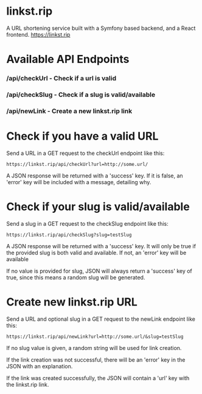 # linkst.rip
A URL shortening service built with a Symfony based backend, and a React frontend. https://linkst.rip

# Available API Endpoints
### /api/checkUrl - Check if a url is valid
### /api/checkSlug - Check if a slug is valid/available
### /api/newLink - Create a new linkst.rip link

# Check if you have a valid URL
Send a URL in a GET request to the checkUrl endpoint like this:
```
https://linkst.rip/api/checkUrl?url=http://some.url/
```
A JSON response will be returned with a 'success' key. If it is false, an 'error' key will be included with a message, detailing why.

# Check if your slug is valid/available
Send a slug in a GET request to the checkSlug endpoint like this:
```
https://linkst.rip/api/checkSlug?slug=testSlug
```
A JSON response will be returned with a 'success' key. It will only be true if the provided slug is both valid and available. If not, an 'error' key will be available

If no value is provided for slug, JSON will always return a 'success' key of true, since this means a random slug will be generated.

# Create new linkst.rip URL
Send a URL and optional slug in a GET request to the newLink endpoint like this:
```
https://linkst.rip/api/newLink?url=http://some.url/&slug=testSlug
```
If no slug value is given, a random string will be used for link creation.

If the link creation was not successful, there will be an 'error' key in the JSON with an explanation.

If the link was created successfully, the JSON will contain a 'url' key with the linkst.rip link.
